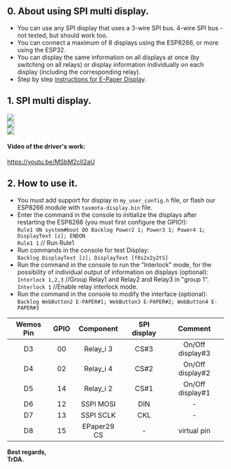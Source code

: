 ## 0. About using SPI multi display.   
 - You can use any SPI display that uses a 3-wire SPI bus. 4-wire SPI bus - not tested, but should work too.
 - You can connect a maximum of 8 displays using the ESP8266, or more using the ESP32.
 - You can display the same information on all displays at once (by switching on all relays) or display information individually on each display (including the corresponding relay).
 -  Step by step [instructions for E-Paper Display](https://github.com/arendst/Tasmota/discussions/11850).  

## 1. SPI multi display.

![](https://raw.githubusercontent.com/TrDA-hab/Projects/master/SPI%20multi%20display/4151.jpg)  
![](https://raw.githubusercontent.com/TrDA-hab/Projects/master/SPI%20multi%20display/4152.jpg)   
![](https://raw.githubusercontent.com/TrDA-hab/Projects/master/SPI%20multi%20display/20210917_191722.jpg)   

#### Video of the driver's work:   
https://youtu.be/MSbM2clI2aU   

## 2. How to use it.  
 - You must add support for display in `my_user_config.h` file, or flash our ESP8266 module with `tasmota-display.bin` file.   
 - Enter the command in the console to initialize the displays after restarting the ESP8266 (you must first configure the GPIO!):  
   `Rule1 ON system#boot DO Backlog Power2 1; Power3 1; Power4 1; DisplayText [z]; ENDON`  
   `Rule1 1`   // Run Rule1   
 - Run commands in the console for test Display:    
   `Backlog DisplayText [z]; DisplayText [f0s2x2y2tS]`  
 - Run the command in the console  to run the "Interlock" mode, for the possibility of individual output of information on displays (optional):  
   `Interlock 1,2,3` //Group Relay1 and Relay2 and Relay3 in "group 1".  
   `Interlock 1`     //Enable relay interlock mode.  
 - Run the command in the console to modify the interface (optional):   
   `Backlog WebButton2 E-PAPER#1; WebButton3 E-PAPER#2; WebButton4 E-PAPER#3`  

Wemos Pin|GPIO|Component|SPI display|Сomment|
:-:|:-:|:-:|:-:|:-:
D3|00|Relay_i 3|CS#3|On/Off display#3
D4|02|Relay_i 4|CS#2|On/Off display#2
D5|14|Relay_i 2|CS#1|On/Off display#1
D6|12|SSPI MOSI|DIN|-
D7|13|SSPI SCLK|CKL|-
D8|15|EPaper29 CS|-|virtual pin



**Best regards,   
TrDA.**
